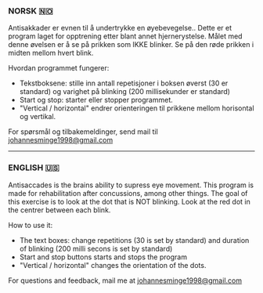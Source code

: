 ### NORSK 🇳🇴
Antisakkader er evnen til å undertrykke en øyebevegelse.. Dette er et program laget for opptrening etter blant annet hjernerystelse. Målet med denne øvelsen er å se på prikken som IKKE blinker. Se på den røde prikken i midten mellom hvert blink. 


Hvordan programmet fungerer: 
- Tekstboksene: stille inn antall repetisjoner i boksen øverst (30 er standard) og varighet på blinking (200 millisekunder er standard)
- Start og stop: starter eller stopper programmet.
- "Vertical / horizontal" endrer orienteringen til prikkene mellom horisontal og vertikal.

For spørsmål og tilbakemeldinger, send mail til johannesminge1998@gmail.com  


---

### ENGLISH 🇺🇸
Antisaccades is the brains ability to supress eye movement. This program is made for rehabilitation after concussions, among other things. The goal of this exercise is to look at the dot that is NOT blinking. Look at the red dot in the centrer between each blink.

How to use it: 
- The text boxes: change repetitions (30 is set by standard) and duration of blinking (200 milli secons is set by standard)
- Start and stop buttons starts and stops the program
- "Vertical / horizontal" changes the orientation of the dots.

For questions and feedback, mail me at johannesminge1998@gmail.com
